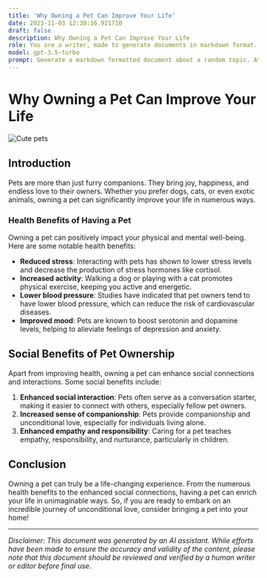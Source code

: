 ```yaml
---
title: 'Why Owning a Pet Can Improve Your Life'
date: 2023-11-03 12:30:16.921710
draft: false
description: Why Owning a Pet Can Improve Your Life
role: You are a writer, made to generate documents in markdown format. It is very important that all of the documents you generate are in valid markdown format.
model: gpt-3.5-turbo
prompt: Generate a markdown formatted document about a random topic. At the bottom, include a disclaimer explaining that the document was generated by you. The first line of the document should be the title. Make sure that the entire document is in proper markdown format, using a mix of various tags to make the document visually appealing.
---
```


# Why Owning a Pet Can Improve Your Life

![Cute pets](https://example.com/cute-pets.jpg)

## Introduction

Pets are more than just furry companions. They bring joy, happiness, and endless love to their owners. Whether you prefer dogs, cats, or even exotic animals, owning a pet can significantly improve your life in numerous ways.

### Health Benefits of Having a Pet

Owning a pet can positively impact your physical and mental well-being. Here are some notable health benefits:

- **Reduced stress**: Interacting with pets has shown to lower stress levels and decrease the production of stress hormones like cortisol.
- **Increased activity**: Walking a dog or playing with a cat promotes physical exercise, keeping you active and energetic.
- **Lower blood pressure**: Studies have indicated that pet owners tend to have lower blood pressure, which can reduce the risk of cardiovascular diseases.
- **Improved mood**: Pets are known to boost serotonin and dopamine levels, helping to alleviate feelings of depression and anxiety.

## Social Benefits of Pet Ownership

Apart from improving health, owning a pet can enhance social connections and interactions. Some social benefits include:

1. **Enhanced social interaction**: Pets often serve as a conversation starter, making it easier to connect with others, especially fellow pet owners.
2. **Increased sense of companionship**: Pets provide companionship and unconditional love, especially for individuals living alone.
3. **Enhanced empathy and responsibility**: Caring for a pet teaches empathy, responsibility, and nurturance, particularly in children.

## Conclusion

Owning a pet can truly be a life-changing experience. From the numerous health benefits to the enhanced social connections, having a pet can enrich your life in unimaginable ways. So, if you are ready to embark on an incredible journey of unconditional love, consider bringing a pet into your home!

---

*Disclaimer: This document was generated by an AI assistant. While efforts have been made to ensure the accuracy and validity of the content, please note that this document should be reviewed and verified by a human writer or editor before final use.*